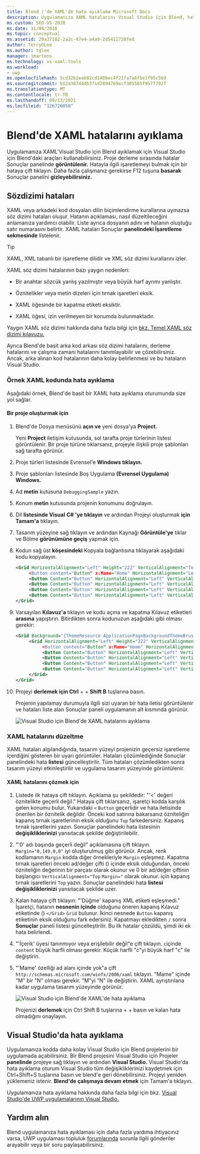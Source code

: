 ```yaml
---
title: Blend |'de XAML'de hata ayıklama Microsoft Docs
description: Uygulamanıza XAML hatalarını Visual Studio için Blend, hatalarını ayıklamak ve çözmek için Visual Studio için Blend'daki araçları kullanmayı öğrenin.
ms.custom: SEO-VS-2020
ms.date: 11/04/2016
ms.topic: conceptual
ms.assetid: 29a37182-2a2c-47e4-a4a9-2d5412738fed
author: TerryGLee
ms.author: tglee
manager: jmartens
ms.technology: vs-xaml-tools
ms.workload:
- uwp
ms.openlocfilehash: 5cd32b2eab82cd148bec4f21fa7a6f5e1f95c5b9
ms.sourcegitcommit: b12a38744db371d2894769ecf305585f9577792f
ms.translationtype: MT
ms.contentlocale: tr-TR
ms.lasthandoff: 09/13/2021
ms.locfileid: "126726058"
---
```

# <a name="debug-xaml-in-blend"></a>Blend'de XAML hatalarını ayıklama

Uygulamanıza XAML'Visual Studio için Blend ayıklamak için Visual Studio için Blend'daki araçları kullanabilirsiniz. Proje derleme sırasında hatalar Sonuçlar panelinde **görüntülenir.** Hatayla ilgili işaretlemeyi bulmak için bir hataya çift tıklayın. Daha fazla çalışmanız gerekirse F12 tuşuna **basarak** Sonuçlar panelini **gizleyebilirsiniz.**

## <a name="syntax-errors"></a>Sözdizimi hataları

XAML veya arkadeki kod dosyaları dilin biçimlendirme kurallarına uymazsa söz dizimi hataları oluşur. Hatanın açıklaması, nasıl düzeltileceğini anlamanıza yardımcı olabilir. Liste ayrıca dosyanın adını ve hatanın oluştuğu satır numarasını belirtir. XAML hataları Sonuçlar **panelindeki İşaretleme** **sekmesinde** listelenir.

> [!TIP]
> XAML, XML tabanlı bir işaretleme dilidir ve XML söz dizimi kurallarını izler.

XAML söz dizimi hatalarının bazı yaygın nedenleri:

- Bir anahtar sözcük yanlış yazılmıştır veya büyük harf ayrımı yanlıştır.

- Öznitelikler veya metin dizeleri için tırnak işaretleri eksik.

- XAML öğesinde bir kapatma etiketi eksiktir.

- XAML öğesi, izin verilmeyen bir konumda bulunmaktadır.

Yaygın XAML söz dizimi hakkında daha fazla bilgi için [bkz. Temel XAML söz dizimi kılavuzu.](/windows/uwp/xaml-platform/xaml-syntax-guide)

Ayrıca Blend'de basit arka kod arkası söz dizimi hatalarını, derleme hatalarını ve çalışma zamanı hatalarını tanımlayabilir ve çözebilirsiniz. Ancak, arka alınan kod hatalarının daha kolay belirlenmesi ve bu hataların Visual Studio.

### <a name="debugging-sample-xaml-code"></a>Örnek XAML kodunda hata ayıklama

Aşağıdaki örnek, Blend'de basit bir XAML hata ayıklama oturumunda size yol sağlar.

#### <a name="to-create-a-project"></a>Bir proje oluşturmak için

1. Blend'de Dosya menüsünü **açın ve** yeni dosya'ya **Project.**

    Yeni **Project** iletişim kutusunda, sol tarafta proje türlerinin listesi görüntülenir. Bir proje türüne tıklarsanız, projeyle ilişkili proje şablonları sağ tarafta görünür.

2. Proje türleri listesinde Evrensel'e **Windows tıklayın.**

3. Proje şablonları listesinde Boş Uygulama **(Evrensel Uygulama) Windows.**

4. Ad **metin** kutusuna `DebuggingSample` yazın.

5. Konum **metin** kutusunda projenin konumunu doğrulayın.

6. Dil **listesinde Visual** **C# 'ye tıklayın** ve ardından Projeyi oluşturmak **için Tamam'a** tıklayın.

7. Tasarım yüzeyine sağ tıklayın ve ardından Kaynağı **Görüntüle'ye** tıklar ve Bölme **görünümüne geçiş** yapmak için.

8. Kodun sağ üst **köşesindeki** Kopyala bağlantısına tıklayarak aşağıdaki kodu kopyalayın.

   ```xml
   <Grid HorizontalAlignment="Left" Height="222" VerticalAlignment="Top>
        <Button content="Button" x:Mame="Home" HorizontalAlignment="Left" VerticalAlignment="Top"/>
        <Button Content="Button" HorizontalAlignment="Left" VerticalAlignment="Top" Margin="0,38,0,0">
        <Button Content="Button" HorizontalAlignment="Left" VerticalAlignment="Top" Margin="0,75,0,0"/>
        <Button Content="Button" HorizontalAlignment="Left" VerticalAlignment="Top" Margin="0,112,0,0"/>
        <Button Content="Button" HorizontalAlignment="Left" VerticalAlignment="Top Margin="0,149,0,0"/>
   </Grid>
   ```

9. Varsayılan **Kılavuz'a** tıklayın ve kodu açma ve kapatma Kılavuz etiketleri **arasına** yapıştırın. Bitirdikten sonra kodunuzun aşağıdaki gibi olması gerekir:

    ```xml
    <Grid Background="{ThemeResource ApplicationPageBackgroundThemeBrush}">
         <Grid HorizontalAlignment="Left" Height="222" VerticalAlignment="Top>
              <Button content="Button" x:Mame="Home" HorizontalAlignment="Left" VerticalAlignment="Top"/>
              <Button Content="Button" HorizontalAlignment="Left" VerticalAlignment="Top" Margin="0,38,0,0">
              <Button Content="Button" HorizontalAlignment="Left" VerticalAlignment="Top" Margin="0,75,0,0"/>
              <Button Content="Button" HorizontalAlignment="Left" VerticalAlignment="Top" Margin="0,112,0,0"/>
              <Button Content="Button" HorizontalAlignment="Left" VerticalAlignment="Top Margin="0,149,0,0"/>
         </Grid>
    </Grid>
    ```

10. Projeyi **derlemek için Ctrl** +  + **Shift B** tuşlarına basın.

    Projenin yapılamay durumuyla ilgili sizi uyaran  bir hata iletisi görüntülenir ve hataları liste alan Sonuçlar paneli uygulamanın alt kısmında görünür.

    ![Visual Studio için Blend'de XAML hatalarını ayıklama](../debugger/media/blend_debugxaml_xaml.png "blend_debugXAML_XAML")

### <a name="resolve-xaml-errors"></a>XAML hatalarını düzeltme

XAML hataları algılandığında, tasarım yüzeyi projenizin geçersiz işaretleme içerdiğini gösteren bir uyarı görüntüler. Hataları çözümlediğinde Sonuçlar panelindeki hata **listesi** güncelleştirilir. Tüm hataları çözümledikten sonra tasarım yüzeyi etkinleştirilir ve uygulama tasarım yüzeyinde görüntülenir.

#### <a name="to-resolve-the-xaml-errors"></a>XAML hatalarını çözmek için

1. Listede ilk hataya çift tıklayın. Açıklama şu şekildedir: "'<' değeri öznitelikte geçerli değil." Hataya çift tıklarsanız, işaretçi kodda karşılık gelen konumu bulur. Yukarıdaki `<` `Button` geçerlidir ve hata iletisinde önerilen bir öznitelik değildir. Önceki kod satırına bakarsanız özniteliğin kapanış tırnak işaretlerinin eksik olduğunu `Top` farkedersiniz. Kapanış tırnak işaretlerini yazın. Sonuçlar panelindeki hata listesinin **değişikliklerinizi** yansıtacak şekilde değiştirilebilir.

2. "'0' adı başında geçerli değil" açıklamasına çift tıklayın. `Margin="0,149,0,0"` iyi oluşturulmuş gibi görünür. Ancak, renk kodlamanın `Margin` kodda diğer örnekleriyle `Margin` eşleşmez. Kapatma tırnak işaretleri önceki ad/değer çifti () içinde eksik olduğundan, önceki özniteliğin değerinin bir parçası olarak okunur ve 0 bir ad/değer çiftinin başlangıcı `VerticalAlignment="Top` `Margin="` olarak okunur. için kapanış tırnak işaretlerini `Top` yazın. Sonuçlar panelindeki hata **listesi değişikliklerinizi** yansıtacak şekilde uzer.

3. Kalan hataya çift tıklayın: "'Düğme' kapanış XML etiketi eşleşmedi." İşaretçi, hatanın **nesnenin içinde** olduğunu öneren kapanış Kılavuz etiketinde () `</Grid>` `Grid` bulunur. İkinci nesnede `Button` kapanış etiketinin eksik olduğunu fark edersiniz. Kapatmayı ekledikten `/` sonra **Sonuçlar** paneli listesi güncelleştirilir. Bu ilk hatalar çözüldü, şimdi iki ek hata belirlendi.

4. "'İçerik' üyesi tanınmıyor veya erişilebilir değil"e çift tıklayın. `c`içinde `content` büyük harfli olması gerekir. Küçük harfli "c"yi büyük harf "c" ile değiştirin.

5. "'Mame' özelliği ad alanı içinde yok"a çift `http://schemas.microsoft.com/winfx/2006/xaml` tıklayın. "Mame" içinde "M" bir "N" olması gerekir. "M"yi "N" ile değiştirin. XAML ayrıştırılana kadar uygulama tasarım yüzeyinde görünür.

    ![Visual Studio için Blend'de XAML'de hata ayıklama](../debugger/media/blend_debugartboard_xaml.png "blend_debugArtboard_XAML")

    Projenizi **derlemek** için Ctrl Shift B tuşlarına +  +  basın ve kalan hata olmadığını onaylayın.

## <a name="debug-in-visual-studio"></a>Visual Studio'da hata ayıklama

Uygulamanıza kodda daha kolay Visual Studio için Blend projelerini bir uygulamada açabilirsiniz. Bir Blend projesini Visual Studio için Projeler **panelinde** projeye sağ tıklayın ve ardından **Visual Studio.** Visual Studio'da hata ayıklama oturum Visual Studio tüm değişikliklerinizi kaydetmek için Ctrl+Shift+S tuşlarına basın ve blend'e geri dönebilirsiniz. Projeyi yeniden yüklemeniz istenir. **Blend'de çalışmaya devam etmek** için Tamam'a tıklayın.

Uygulamanıza hata ayıklama hakkında daha fazla bilgi için bkz. [Visual Studio'de UWP uygulamalarının Visual Studio.](../debugger/debugging-windows-store-and-windows-universal-apps.md)

## <a name="get-help"></a>Yardım alın

Blend uygulamanıza hata ayıklaması için daha fazla yardıma ihtiyacınız varsa, UWP uygulaması topluluk [forumlarında](https://social.msdn.microsoft.com/Forums/windowsapps/home?category=windowsapps) sorunla ilgili gönderiler arayabilir veya bir soru paylaşabilirsiniz.

